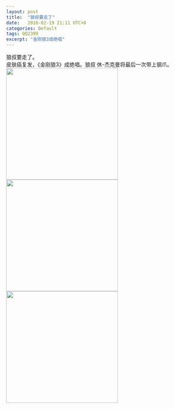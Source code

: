 ```yaml
---
layout: post
title:  "狼叔要走了"
date:   2016-02-19 21:11 UTC+8
categories: Default
tags: QQ2399 
excerpt: "金刚狼3成绝唱"
---
```


狼叔要走了。  
皮肤癌复发，《金刚狼3》成绝唱。狼叔 休-杰克曼将最后一次带上钢爪。  
<img src="https://p.pstatp.com/origin/feef0000ab0e7a7d4281" width="300">
<img src="https://p.pstatp.com/origin/fe250000b3828ede7dfe" width="300">
<img src="https://p.pstatp.com/origin/feae000093fe09f757cc" width="300">
